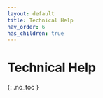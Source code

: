 ```yaml
---
layout: default
title: Technical Help
nav_order: 6
has_children: true
---
```


# Technical Help
{: .no_toc }

